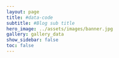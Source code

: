 ```yaml
---
layout: page
title: #data-code
subtitle: #Blog sub title
hero_image: ../assets/images/banner.jpg
gallery: gallery_data
show_sidebar: false
toc: false
---
```



<!-- ## Example Image Modal -->

<!-- <div class="columns">
<div class="column is-6">
{% include image-modal.html ratio="is-16by9" link="https://via.placeholder.com/400x225" alt="Example image" large_link="https://via.placeholder.com/1200x675" %}
</div>
<div class="column is-6">
Click on the image to open the image modal.
</div>
</div> -->

<!-- # Data and code


Information:
- telescope (ALMA)
- program name
- program PI
- observing band
- configuration
- target source
- target molecules
- publication
- download product link
- reduction guide
- public data DOI
- thumbnail image


Data products for:

- ALMA HD 97048, C8+C5 (PI: Speedie)
- ALMA AB Aur, 7m+C3+C6 (PI: Speedie)
- ALMA AB Aur, C3+C6 (PI: Dong)
  - reduction guide


- synthetic ALMA continuum: dusty spirals (Speedie+2022)
- synthetic ALMA line: GI disk 13CO2-1 for AB Aur (Speedie+inprep)


Code for:
  - contribution belt to eddy
  - analytic GI models (Cristiano)
  - expanding kernel subtraction
  - fargo3d to casa
  - HL Tau formation model-->
